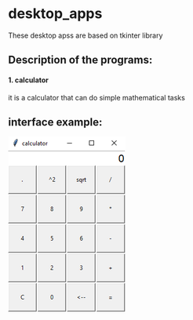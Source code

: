 # desktop_apps
These desktop apss are based on tkinter library

## Description of the programs:

#### 1. calculator
it is a calculator that can do simple mathematical tasks

## interface example:
![image](https://github.com/zaitsevIV/desktop_apps/blob/master/calculator.PNG)
